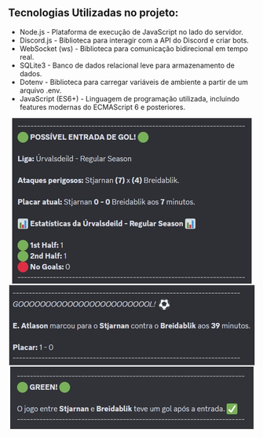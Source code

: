 ## Tecnologias Utilizadas no projeto:

- Node.js - Plataforma de execução de JavaScript no lado do servidor.
- Discord.js - Biblioteca para interagir com a API do Discord e criar bots.
- WebSocket (ws) - Biblioteca para comunicação bidirecional em tempo real.
- SQLite3 - Banco de dados relacional leve para armazenamento de dados.
- Dotenv - Biblioteca para carregar variáveis de ambiente a partir de um arquivo .env.
- JavaScript (ES6+) - Linguagem de programação utilizada, incluindo features modernas do ECMAScript 6 e posteriores.

<p align="center">
  <img src="./img/print1.jpg">
  <img src="./img/print2.jpg">
  <img src="./img/print3.jpg">
</p>

